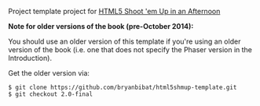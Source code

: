 Project template project for [HTML5 Shoot 'em Up in an Afternoon](https://leanpub.com/html5shootemupinanafternoon)

**Note for older versions of the book (pre-October 2014):**

You should use an older version of this template if you're using an older version of the book 
(i.e. one that does not specify the Phaser version in the Introduction).

Get the older version via:

    $ git clone https://github.com/bryanbibat/html5shmup-template.git
    $ git checkout 2.0-final

